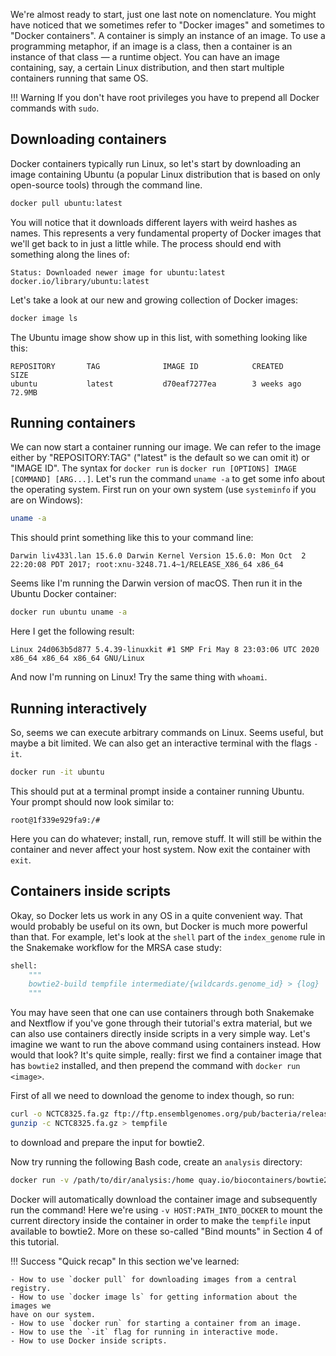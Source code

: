 We're almost ready to start, just one last note on nomenclature. You might have
noticed that we sometimes refer to "Docker images" and sometimes to "Docker
containers". A container is simply an instance of an image. To use
a programming metaphor, if an image is a class, then a container is an instance
of that class — a runtime object. You can have an image containing, say,
a certain Linux distribution, and then start multiple containers running that
same OS.

!!! Warning
    If you don't have root privileges you have to prepend all Docker commands
    with `sudo`.

## Downloading containers

Docker containers typically run Linux, so let's start by downloading an image
containing Ubuntu (a popular Linux distribution that is based on only
open-source tools) through the command line.

```bash
docker pull ubuntu:latest
```

You will notice that it downloads different layers with weird hashes as names.
This represents a very fundamental property of Docker images that we'll get
back to in just a little while. The process should end with something along the
lines of:

```no-highlight
Status: Downloaded newer image for ubuntu:latest
docker.io/library/ubuntu:latest
```

Let's take a look at our new and growing collection of Docker images:

```bash
docker image ls
```

The Ubuntu image show show up in this list, with something looking like this:

```
REPOSITORY       TAG              IMAGE ID            CREATED             SIZE
ubuntu           latest           d70eaf7277ea        3 weeks ago         72.9MB
```

## Running containers

We can now start a container running our image. We can refer to the image
either by "REPOSITORY:TAG" ("latest" is the default so we can omit it) or
"IMAGE ID". The syntax for `docker run` is `docker run [OPTIONS] IMAGE
[COMMAND] [ARG...]`. Let's run the command `uname -a` to get some info about
the operating system. First run on your own system (use `systeminfo` if you are
on Windows):

```bash
uname -a
```

This should print something like this to your command line:

```no-highlight
Darwin liv433l.lan 15.6.0 Darwin Kernel Version 15.6.0: Mon Oct  2 22:20:08 PDT 2017; root:xnu-3248.71.4~1/RELEASE_X86_64 x86_64
```

Seems like I'm running the Darwin version of macOS. Then run it in the Ubuntu
Docker container:

```bash
docker run ubuntu uname -a
```

Here I get the following result:

```no-highlight
Linux 24d063b5d877 5.4.39-linuxkit #1 SMP Fri May 8 23:03:06 UTC 2020 x86_64 x86_64 x86_64 GNU/Linux
```

And now I'm running on Linux! Try the same thing with `whoami`.

## Running interactively

So, seems we can execute arbitrary commands on Linux. Seems useful, but maybe
a bit limited. We can also get an interactive terminal with the flags `-it`.

```bash
docker run -it ubuntu
```

This should put at a terminal prompt inside a container running Ubuntu. Your
prompt should now look similar to:

```no-highlight
root@1f339e929fa9:/#
```

Here you can do whatever; install, run, remove stuff. It will still be within
the container and never affect your host system. Now exit the container with
`exit`.

## Containers inside scripts

Okay, so Docker lets us work in any OS in a quite convenient way. That would
probably be useful on its own, but Docker is much more powerful than that. For
example, let's look at the `shell` part of the `index_genome` rule in
the Snakemake workflow for the MRSA case study:

```python
shell:
    """
    bowtie2-build tempfile intermediate/{wildcards.genome_id} > {log}
    """
```

You may have seen that one can use containers through both Snakemake and
Nextflow if you've gone through their tutorial's extra material, but we can
also use containers directly inside scripts in a very simple way. Let's imagine
we want to run the above command using containers instead. How would that look?
It's quite simple, really: first we find a container image that has `bowtie2`
installed, and then prepend the command with `docker run <image>`.

First of all we need to download the genome to index though, so run:
```bash
curl -o NCTC8325.fa.gz ftp://ftp.ensemblgenomes.org/pub/bacteria/release-37/fasta/bacteria_18_collection/staphylococcus_aureus_subsp_aureus_nctc_8325/dna//Staphylococcus_aureus_subsp_aureus_nctc_8325.ASM1342v1.dna_rm.toplevel.fa.gz
gunzip -c NCTC8325.fa.gz > tempfile
```

to download and prepare the input for bowtie2.

Now try running the following Bash code, create an `analysis` directory:

```bash
docker run -v /path/to/dir/analysis:/home quay.io/biocontainers/bowtie2:2.5.0--py310h8d7afc0_0 bowtie2-build /home/tempfile /home/NCTC832
```

Docker will automatically download the container image and subsequently run the
command! Here we're using `-v HOST:PATH_INTO_DOCKER` to mount the current directory
inside the container in order to make the `tempfile` input available to bowtie2.
More on these so-called "Bind mounts" in Section 4 of this tutorial.

!!! Success "Quick recap"
    In this section we've learned:

    - How to use `docker pull` for downloading images from a central registry.
    - How to use `docker image ls` for getting information about the images we
    have on our system.
    - How to use `docker run` for starting a container from an image.
    - How to use the `-it` flag for running in interactive mode.
    - How to use Docker inside scripts.
